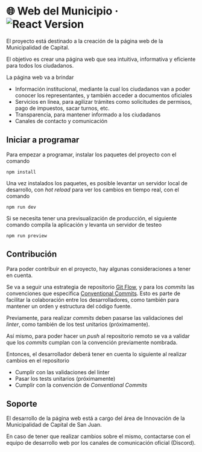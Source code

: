 
# 🌐 Web del Municipio · ![React Version](https://img.shields.io/badge/react-18.2.0-blue)

El proyecto está destinado a la creación de la página web de la Municipalidad de Capital.

El objetivo es crear una página web que sea intuitiva, informativa y eficiente para todos los ciudadanos.

La página web va a brindar

* Información institucional, mediante la cual los ciudadanos van a poder conocer los representantes, y también acceder a documentos oficiales
* Servicios en línea, para agilizar trámites como solicitudes de permisos, pago de impuestos, sacar turnos, etc.
* Transparencia, para mantener informado a los ciudadanos
* Canales de contacto y comunicación

## Iniciar a programar

Para empezar a programar, instalar los paquetes del proyecto con el comando

    npm install

Una vez instalados los paquetes, es posible levantar un servidor local de desarrollo, con *hot reload* para ver los cambios en tiempo real, con el comando

    npm run dev

Si se necesita tener una previsualización de producción, el siguiente comando compila la aplicación y levanta un servidor de testeo

    npm run preview
    
## Contribución

Para poder contribuir en el proyecto, hay algunas consideraciones a tener en cuenta.

Se va a seguir una estrategia de repositorio [Git Flow](https://nvie.com/posts/a-successful-git-branching-model/), y para los *commits* las convenciones que especifica [Conventional Commits](https://www.conventionalcommits.org/en/v1.0.0/#specification). Esto es parte de facilitar la colaboración entre los desarrolladores, como también para mantener un orden y estructura del código fuente.

Previamente, para realizar *commits* deben pasarse las validaciones del *linter*, como también de los test unitarios (próximamente).

Así mismo, para poder hacer un *push* al repositorio remoto se va a validar que los *commits* cumplan con la convención previamente nombrada.

Entonces, el desarrollador deberá tener en cuenta lo siguiente al realizar cambios en el repositorio

* Cumplir con las validaciones del linter
* Pasar los tests unitarios (próximamente)
* Cumplir con la convención de *Conventional Commits*

## Soporte

El desarrollo de la página web está a cargo del área de Innovación de la Municipalidad de Capital de San Juan.

En caso de tener que realizar cambios sobre el mismo, contactarse con el equipo de desarrollo web por los canales de comunicación oficial (Discord).
